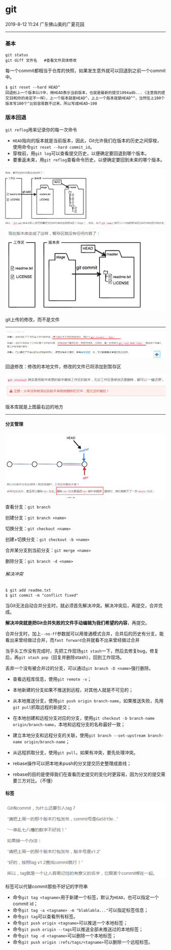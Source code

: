 # git

2019-8-12 11:24 广东佛山美的广夏花园

---

### 基本

```
git status
git diff 文件名   #查看文件具体修改
```

每一个commit都相当于仓库的快照，如果发生意外就可以回退到之前一个commit中。



```
$ git reset --hard HEAD^
回退到上一个版本Git中，用HEAD表示当前版本，也就是最新的提交1094adb...（注意我的提交ID和你的肯定不一样），上一个版本就是HEAD^，上上一个版本就是HEAD^^，当然往上100个版本写100个^比较容易数不过来，所以写成HEAD~100
```

### 版本回退

`git reflog`用来记录你的每一次命令

- `HEAD`指向的版本就是当前版本，因此，Git允许我们在版本的历史之间穿梭，使用命令`git reset --hard commit_id`。
- 穿梭前，用`git log`可以查看提交历史，以便确定要回退到哪个版本。
- 要重返未来，用`git reflog`查看命令历史，以便确定要回到未来的哪个版本。

![1565597032914](image/1565597032914.png)

![1565597045283](image/1565597045283.png)

git上传的修改，而不是文件

-----

![1565597286241](image/1565597286241.png)

回退修改：修改的本地文件，修改的文件已将添加到暂存区

![1565597385397](image/1565597385397.png)

版本库就是上图最右边的地方

-----

#### 分支管理

![1565599263977](image/1565599263977.png)

查看分支：`git branch`

创建分支：`git branch <name>`

切换分支：`git checkout <name>`

创建+切换分支：`git checkout -b <name>`

合并某分支到当前分支：`git merge <name>`

删除分支：`git branch -d <name>`

###### 解决冲突

```
$ git add readme.txt 
$ git commit -m "conflict fixed"
```

当Git无法自动合并分支时，就必须首先解决冲突。解决冲突后，再提交，合并完成。

**解决冲突就是把Git合并失败的文件手动编辑为我们希望的内容**，再提交。

合并分支时，加上`--no-ff`参数就可以用普通模式合并，合并后的历史有分支，能看出来曾经做过合并，而`fast forward`合并就看不出来曾经做过合并

当手头工作没有完成时，先把工作现场`git stash`一下，然后去修复bug，修复后，再`git stash pop`（回复并删除stash），回到工作现场。

丢弃一个没有被合并过的分支，可以通过`git branch -D <name>`强行删除。

- 查看远程库信息，使用`git remote -v`；

- 本地新建的分支如果不推送到远程，对其他人就是不可见的；

- 从本地推送分支，使用`git push origin branch-name`，如果推送失败，先用`git pull`抓取远程的新提交；

- 在本地创建和远程分支对应的分支，使用`git checkout -b branch-name origin/branch-name`，本地和远程分支的名称最好一致；

- 建立本地分支和远程分支的关联，使用`git branch --set-upstream branch-name origin/branch-name`；

- 从远程抓取分支，使用`git pull`，如果有冲突，要先处理冲突。

- rebase操作可以把本地未push的分叉提交历史整理成直线；
- rebase的目的是使得我们在查看历史提交的变化时更容易，因为分叉的提交需要三方对比。（不懂）



#### 标签

![1565603797852](image/1565603797852.png)

标签可以代替commit那些不好记的字符串

- 命令`git tag <tagname>`用于新建一个标签，默认为`HEAD`，也可以指定一个commit id；
- 命令`git tag -a <tagname> -m "blablabla..."`可以指定标签信息；
- 命令`git tag`可以查看所有标签。
- 命令`git push origin <tagname>`可以推送一个本地标签；
- 命令`git push origin --tags`可以推送全部未推送过的本地标签；
- 命令`git tag -d <tagname>`可以删除一个本地标签；
- 命令`git push origin :refs/tags/<tagname>`可以删除一个远程标签。